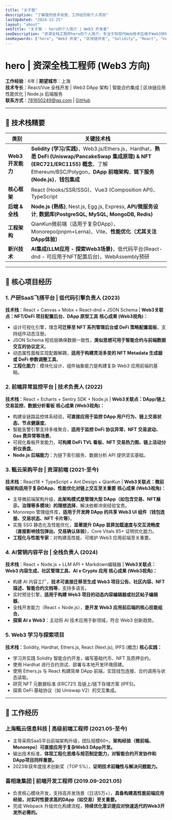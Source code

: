 ```yaml
---
title: "关于我"
description: "了解我的技术背景、工作经历和个人项目"
lastUpdated: "2024-12-25"
layout: "about"
seoTitle: "关于我 - hero的个人简介 | Web3 开发者"
seoDescription: "资深全栈工程师hero的个人简介，专注于将现代Web技术应用于Web3领域，包括技术背景、工作经历和项目经验"
seoKeywords: ["hero", "Web3 开发", "区块链开发", "Solidity", "React", "Vue", "Node.js", "前端开发", "智能合约", "DApp"]
---
```


# hero | 资深全栈工程师 (Web3 方向)
**工作经验**：6年 | **期望城市**：上海  
**技术专长**：React/Vue 全栈开发 | Web3 DApp 架构 | 智能合约集成 | 区块链应用性能优化 | Node.js 后端服务  
**联系方式**：781650249@qq.com | [GitHub](https://github.com/llfzxx)  

---

## 🔧 技术栈精要  
| 类别                 | 关键技术栈                                                                 |
|----------------------|--------------------------------------------------------------------------|
| **Web3 开发能力**    | **Solidity (学习/实践)**，Web3.js/Ethers.js，Hardhat，**熟悉 DeFi (Uniswap/PancakeSwap 集成原理) & NFT (ERC721/ERC1155) 概念**，了解 Ethereum/BSC/Polygon，**DApp 前端架构**，**链下服务(Node.js)**，**钱包集成** |
| **核心框架**         | React (Hooks/SSR/SSG)、Vue3 (Composition API)、TypeScript                |
| **后端 & 全栈**      | **Node.js (熟练)**, Nest.js, Egg.js, Express, **API/微服务设计**, **数据库(PostgreSQL, MySQL, MongoDB, Redis)** |
| **工程架构**         | QianKun微前端（适用于复杂DApp）、Monorepo(pnpm+Lerna)、Vite、**性能优化（尤其关注DApp体验）** |
| **新兴技术**         | **AI集成(LLM应用 - 探索Web3场景)**，低代码平台(React-dnd - 可应用于NFT配置后台)，WebAssembly预研 |

---

## 💼 核心项目经历 

### 1. 产研SaaS飞搭平台 | 低代码引擎负责人 (2023)
**技术栈**：React + Canvas + Mobx + React-dnd + JSON Schema | **Web3关联点：NFT/DeFi 项目配置后台、DApp 原型工具**
**核心成果 (Web3视角)：**  
-  设计可视化引擎，理念**可迁移至 NFT 系列管理后台或 DeFi 策略配置面板**，支持组件动态注册。  
-  JSON Schema 校验层确保数据一致性，**类似思想可用于智能合约与前端数据交互的协议定义**。  
-  动态属性面板实现配置解耦，**适用于构建灵活多变的 NFT Metadata 生成器或 DeFi 参数调整工具**。  
-  **工程化能力**：模块化设计、组件抽象能力是构建复杂 Web3 应用前端的基础。

### 2. 前端异常监控平台 | 技术负责人 (2022)
**技术栈**：React + Echarts + Sentry SDK + Node.js | **Web3关联点：DApp/链上交易监控、数据分析看板**
**核心成果 (Web3视角)：**  
-  构建全链路监控体系经验，**可直接应用于监控 DApp 用户行为、链上交易状态、节点健康度**。  
-  智能告警引擎支持多维聚合，**适用于监控 DeFi 协议异常、NFT 交易波动、Gas 费异常等场景**。  
-  可视化看板开发能力，**可构建 DeFi TVL 看板、NFT 交易热力图、链上活动分析仪表盘**。  
-  **Node.js 后端能力**：为链下索引服务、数据分析 API 提供坚实基础。

### 3. 甄云采购平台 | 资深前端 (2021-至今)  
**技术栈**：React18 + TypeScript + Ant Design + QianKun | **Web3关联点：微前端架构适用于复杂DApp、性能优化对链上交互至关重要**
**核心成果 (Web3视角)：**  
-  主导微前端架构升级，**此架构模式是管理大型 DApp（如包含交易、NFT展示、治理等多模块）的理想选择**，解决依赖冲突经验宝贵。  
-  Monorepo 管理组件库，**适用于开发跨 DApp 的共享 Web3 UI 组件（钱包连接、交易状态、NFT 卡片等）**。  
-  实施 SSG 静态化及性能优化，**显著提升 DApp 首屏加载速度与交互流畅度（直接影响钱包弹出、交易确认体验）**，Core Vitals 85+ 证明优化能力。  
-  **工程化与性能专家**：对构建高性能、可维护 Web3 应用前端至关重要。

### 4. AI营销内容平台 | 全栈负责人 (2024)  
**技术栈**：React + Node.js + LLM API + Markdown编辑器 | **Web3关联点：Web3 内容生成、社区管理工具、AI x Crypto 应用**
**核心成果 (Web3视角)：**  
-  构建 AI 内容工厂，**技术可直接迁移至生成 Web3 项目公告、社区内容、NFT 描述、智能合约文档等**，支持多语言。  
-  实时预览引擎，**适用于构建 Web3 项目的动态内容编辑器或社区帖子编辑器**。  
-  全栈开发能力（React + Node.js），**是开发 Web3 应用前后端的核心技能组合**。  
-  **探索 AI x Web3**：主动将 AI 技术应用于新领域，符合 Web3 创新趋势。

### 5. Web3 学习与探索项目
**技术栈**：Solidity, Hardhat, Ethers.js, React (Next.js), IPFS (概念)
**核心实践：**  
-  学习并实践 Solidity 智能合约开发，编写基础代币、NFT 及质押合约。  
-  使用 Hardhat 进行合约测试、部署与本地开发环境搭建。  
-  使用 Ethers.js 与 React 构建简单 DApp 前端，实现钱包连接、合约调用与状态读取。  
-  研究 NFT 元数据标准 (ERC721) 及链上/链下存储方案 (IPFS)。  
-  探索 DeFi 基础协议（如 Uniswap V2）的交互集成。  

---

## 🏢 工作经历

### 上海甄云信息科技 | 高级前端工程师 (2021.05-至今)  
-  主导采购SaaS平台前端架构升级，团队规模60+。**架构经验（微前端、Monorepo）可直接应用于复杂Web3 DApp开发。**
-  输出技术标准，**体现工程化思维与规范制定能力，对智能合约开发协作和DApp项目同样重要。**
-  2023年获年度技术创新奖（TOP 5%），**证明技术前瞻性与解决问题能力。**

### 喜相逢集团 | 前端开发工程师 (2019.09-2021.05)  
-  负责核心模块开发，支持高并发场景（日活5万+），**具备构建高性能前端应用经验，对实时性要求高的DApp（如交易）至关重要。**
-  完成 Webpack 升级优化构建流程，**持续优化意识是应对快速迭代的Web3开发所必需的。**